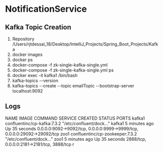 # NotificationService

## Kafka Topic Creation
1. Repository /Users/rjtdessai_18/Desktop/IntelliJ_Projects/Spring_Boot_Projects/Kafka
2. docker images
3. docker ps
4. docker-compose -f zk-single-kafka-single.yml
5. docker-compose -f zk-single-kafka-single.yml ps
6. docker exec -it kafka1 /bin/bash
7. kafka-topics --version
8. kafka-topics --create --topic emailTopic --bootstrap-server localhost:9092

## Logs
NAME      IMAGE                             COMMAND                  SERVICE   CREATED         STATUS          PORTS
kafka1    confluentinc/cp-kafka:7.3.2       "/etc/confluent/dock…"   kafka1    5 minutes ago   Up 35 seconds   0.0.0.0:9092->9092/tcp, 0.0.0.0:9999->9999/tcp, 0.0.0.0:29092->29092/tcp
zoo1      confluentinc/cp-zookeeper:7.3.2   "/etc/confluent/dock…"   zoo1      5 minutes ago   Up 35 seconds   2888/tcp, 0.0.0.0:2181->2181/tcp, 3888/tcp
r